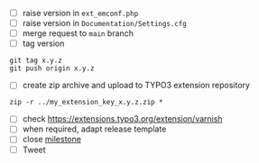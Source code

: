 * [ ] raise version in `ext_emconf.php`
* [ ] raise version in `Documentation/Settings.cfg`
* [ ] merge request to `main` branch
* [ ] tag version
```
git tag x.y.z
git push origin x.y.z
```
* [ ] create zip archive and upload to TYPO3 extension repository
```
zip -r ../my_extension_key_x.y.z.zip *
```
* [ ] check https://extensions.typo3.org/extension/varnish
* [ ] when required, adapt release template
* [ ] close [milestone](https://gitlab.com/opsone_ch/typo3/varnish/-/milestones)
* [ ] Tweet
